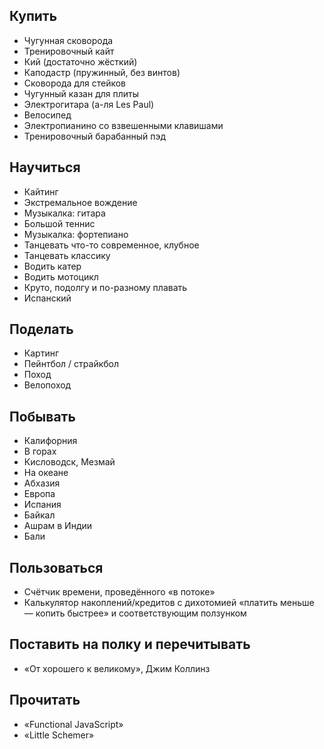 ## Купить

* Чугунная сковорода
* Тренировочный кайт
* Кий (достаточно жёсткий)
* Каподастр (пружинный, без винтов)
* Сковорода для стейков
* Чугунный казан для плиты
* Электрогитара (а-ля Les Paul)
* Велосипед
* Электропианино со взвешенными клавишами
* Тренировочный барабанный пэд


## Научиться

* Кайтинг
* Экстремальное вождение
* Музыкалка: гитара
* Большой теннис
* Музыкалка: фортепиано
* Танцевать что-то современное, клубное
* Танцевать классику
* Водить катер
* Водить мотоцикл
* Круто, подолгу и по-разному плавать
* Испанский


## Поделать

* Картинг
* Пейнтбол / страйкбол
* Поход
* Велопоход


## Побывать

* Калифорния
* В горах
* Кисловодск, Мезмай
* На океане
* Абхазия
* Европа
* Испания
* Байкал
* Ашрам в Индии
* Бали


## Пользоваться

* Счётчик времени, проведённого «в потоке»
* Калькулятор накоплений/кредитов с дихотомией «платить меньше — копить быстрее» и соответствующим ползунком


## Поставить на полку и перечитывать

* «От хорошего к великому», Джим Коллинз


## Прочитать

* «Functional JavaScript»
* «Little Schemer»
